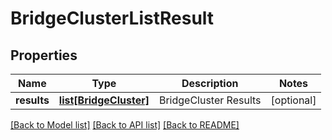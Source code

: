 # BridgeClusterListResult

## Properties
Name | Type | Description | Notes
------------ | ------------- | ------------- | -------------
**results** | [**list[BridgeCluster]**](BridgeCluster.md) | BridgeCluster Results | [optional] 

[[Back to Model list]](../README.md#documentation-for-models) [[Back to API list]](../README.md#documentation-for-api-endpoints) [[Back to README]](../README.md)

